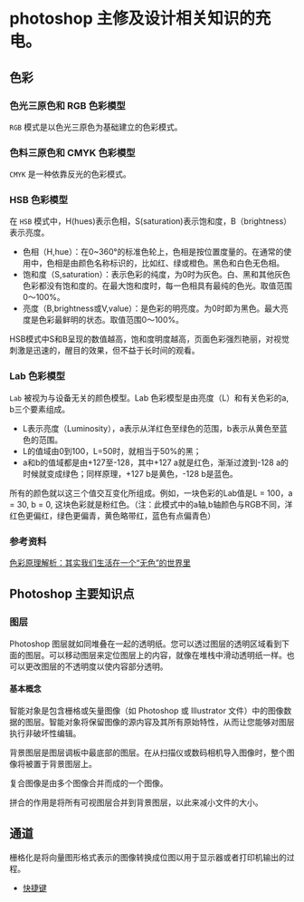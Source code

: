 # photoshop 主修及设计相关知识的充电。

## 色彩

### 色光三原色和 RGB 色彩模型
`RGB` 模式是以色光三原色为基础建立的色彩模式。

### 色料三原色和 CMYK 色彩模型
`CMYK` 是一种依靠反光的色彩模式。

### HSB 色彩模型
在 `HSB` 模式中，H(hues)表示色相，S(saturation)表示饱和度，B（brightness）表示亮度。

* 色相（H,hue）：在0~360°的标准色轮上，色相是按位置度量的。在通常的使用中，色相是由颜色名称标识的，比如红、绿或橙色。黑色和白色无色相。
* 饱和度（S,saturation）：表示色彩的纯度，为0时为灰色。白、黑和其他灰色色彩都没有饱和度的。在最大饱和度时，每一色相具有最纯的色光。取值范围0～100%。
* 亮度（B,brightness或V,value）：是色彩的明亮度。为0时即为黑色。最大亮度是色彩最鲜明的状态。取值范围0～100%。

HSB模式中S和B呈现的数值越高，饱和度明度越高，页面色彩强烈艳丽，对视觉刺激是迅速的，醒目的效果，但不益于长时间的观看。

### Lab 色彩模型
`Lab` 被视为与设备无关的颜色模型。Lab 色彩模型是由亮度（L）和有关色彩的a, b三个要素组成。

* L表示亮度（Luminosity），a表示从洋红色至绿色的范围，b表示从黄色至蓝色的范围。
* L的值域由0到100，L=50时，就相当于50%的黑；
* a和b的值域都是由+127至-128，其中+127 a就是红色，渐渐过渡到-128 a的时候就变成绿色；同样原理，+127 b是黄色，-128 b是蓝色。

所有的颜色就以这三个值交互变化所组成。例如，一块色彩的Lab值是L = 100，a = 30, b = 0, 这块色彩就是粉红色。（注：此模式中的a轴,b轴颜色与RGB不同，洋红色更偏红，绿色更偏青，黄色略带红，蓝色有点偏青色）

### 参考资料
[色彩原理解析：其实我们生活在一个“无色”的世界里](https://zhuanlan.zhihu.com/p/53547719)      


## Photoshop 主要知识点

### 图层
Photoshop 图层就如同堆叠在一起的透明纸。您可以透过图层的透明区域看到下面的图层。可以移动图层来定位图层上的内容，就像在堆栈中滑动透明纸一样。也可以更改图层的不透明度以使内容部分透明。

#### 基本概念
智能对象是包含栅格或矢量图像（如 Photoshop 或 Illustrator 文件）中的图像数据的图层。智能对象将保留图像的源内容及其所有原始特性，从而让您能够对图层执行非破坏性编辑。

背景图层是图层调板中最底部的图层。在从扫描仪或数码相机导入图像时，整个图像将被置于背景图层上。

复合图像是由多个图像合并而成的一个图像。

拼合的作用是将所有可视图层合并到背景图层，以此来减小文件的大小。

## 通道

栅格化是将向量图形格式表示的图像转换成位图以用于显示器或者打印机输出的过程。

- [快捷键](shortcut.md)     
